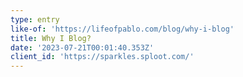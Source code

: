```yaml
---
type: entry
like-of: 'https://lifeofpablo.com/blog/why-i-blog'
title: Why I Blog?
date: '2023-07-21T00:01:40.353Z'
client_id: 'https://sparkles.sploot.com/'
---
```


